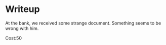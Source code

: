 # Writeup

At the bank, we received some strange document. Something seems to be wrong with him.

Cost:50
